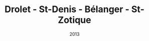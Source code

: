 ---
title: Drolet - St-Denis - Bélanger - St-Zotique
date: '2013'
type: ruelle_verte
district: 'Rosemont'
fill: [{"lat":45.536447,"lng":-73.61267},{"lat":45.536736,"lng":-73.612233},{"lat":45.537061,"lng":-73.611903},{"lat":45.535511,"lng":-73.60854},{"lat":45.534808,"lng":-73.609181}]
---